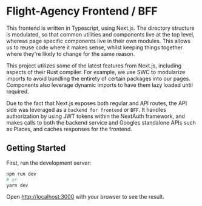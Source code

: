 # Flight-Agency Frontend / BFF

This frontend is written in Typescript, using Next.js. The directory structure is modulated, so that common utilities and components live at the top level, whereas page specific components live in their own modules. This allows us to reuse code where it makes sense, whilst keeping things together where they're likely to change for the same reason.

This project utilizes some of the latest features from Next.js, including aspects of their Rust compiler. For example, we use SWC to modularize imports to avoid bundling the entirety of certain packages into our pages. Components also leverage dynamic imports to have them lazy loaded until required.

Due to the fact that Next.js exposes both regular and API routes, the API side was leveraged as a `backend for frontend` or `BFF`. It handles authorization by using JWT tokens within the NextAuth framework, and makes calls to both the backend service and Googles standalone APIs such as Places, and caches responses for the frontend.

## Getting Started

First, run the development server:

```bash
npm run dev
# or
yarn dev
```

Open [http://localhost:3000](http://localhost:3000) with your browser to see the result.
